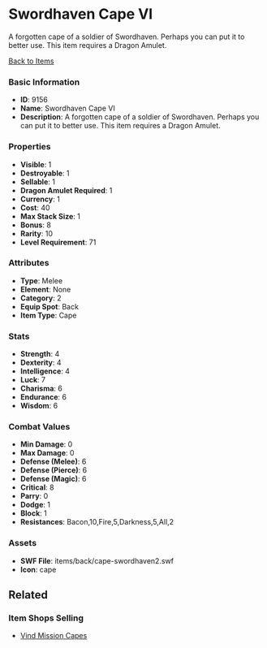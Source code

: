 # Swordhaven Cape VI

A forgotten cape of a soldier of Swordhaven. Perhaps you can put it to better use. This item requires a Dragon Amulet.

[Back to Items](../items.md)

### Basic Information

- **ID**: 9156
- **Name**: Swordhaven Cape VI
- **Description**: A forgotten cape of a soldier of Swordhaven. Perhaps you can put it to better use. This item requires a Dragon Amulet.

### Properties

- **Visible**: 1
- **Destroyable**: 1
- **Sellable**: 1
- **Dragon Amulet Required**: 1
- **Currency**: 1
- **Cost**: 40
- **Max Stack Size**: 1
- **Bonus**: 8
- **Rarity**: 10
- **Level Requirement**: 71

### Attributes

- **Type**: Melee
- **Element**: None
- **Category**: 2
- **Equip Spot**: Back
- **Item Type**: Cape

### Stats

- **Strength**: 4
- **Dexterity**: 4
- **Intelligence**: 4
- **Luck**: 7
- **Charisma**: 6
- **Endurance**: 6
- **Wisdom**: 6

### Combat Values

- **Min Damage**: 0
- **Max Damage**: 0
- **Defense (Melee)**: 6
- **Defense (Pierce)**: 6
- **Defense (Magic)**: 6
- **Critical**: 8
- **Parry**: 0
- **Dodge**: 1
- **Block**: 1
- **Resistances**: Bacon,10,Fire,5,Darkness,5,All,2

### Assets

- **SWF File**: items/back/cape-swordhaven2.swf
- **Icon**: cape

## Related

### Item Shops Selling

- [Vind Mission Capes](../item-shops/318-vind-mission-capes.md)

